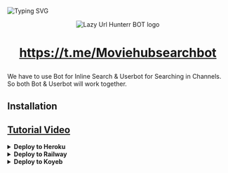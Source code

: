 ![Typing SVG](https://readme-typing-svg.herokuapp.com/?lines=MOVIE+HUB+SEARCH+BOT+!;CREATED+BY+HK_BOTS!;A+ADVANCE+BOT+WITH+POSTER+INDEX!)
<p align="center">

  <img src="https://telegra.ph/file/5db2b24078934fafe958c.jpg" alt="Lazy Url Hunterr BOT  logo">

</p>
<h1 align="center">

  <b> https://t.me/Moviehubsearchbot </b>

</h1>
We have to use Bot for Inline Search & Userbot for Searching in Channels. So both Bot & Userbot will work together.


## Installation
## [Tutorial Video](https://youtu.be/e0h_cpB6mSM)
<details><summary><b>Deploy to Heroku</b></summary>
<p>
<br>
<a href="https://heroku.com/deploy?template=https://github.com/Harmish77/movie-search-Bot">
  <img src="https://www.herokucdn.com/deploy/button.svg" alt="Deploy">
</a>
</p>
</details>

<details>
  <summary><b>Deploy to Railway</b></summary>
<br/>

<p align="left">
<a href="https://railway.app/deploy?template=https://github.com/Harmish77/movie-search-Bot"">
     <img height="30px" src="https://railway.app/button.svg">
  </a>
</p>
</details>

<details>
   <summary><b>Deploy to Koyeb</b></summary>
<br/>

[![Deploy to Koyeb](https://www.koyeb.com/static/images/deploy/button.svg)](https://app.koyeb.com/deploy?type=git&repository=github.com/Harmish77/movie-search-Bot&branch=main&name=urlshortautofilterbot)
</details>



